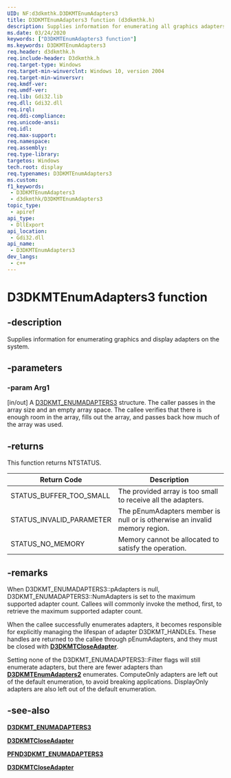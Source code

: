 ```yaml
---
UID: NF:d3dkmthk.D3DKMTEnumAdapters3
title: D3DKMTEnumAdapters3 function (d3dkmthk.h)
description: Supplies information for enumerating all graphics adapters on the system.
ms.date: 03/24/2020
keywords: ["D3DKMTEnumAdapters3 function"]
ms.keywords: D3DKMTEnumAdapters3
req.header: d3dkmthk.h
req.include-header: D3dkmthk.h
req.target-type: Windows
req.target-min-winverclnt: Windows 10, version 2004
req.target-min-winversvr: 
req.kmdf-ver: 
req.umdf-ver: 
req.lib: Gdi32.lib
req.dll: Gdi32.dll
req.irql: 
req.ddi-compliance: 
req.unicode-ansi: 
req.idl: 
req.max-support: 
req.namespace: 
req.assembly: 
req.type-library: 
targetos: Windows
tech.root: display
req.typenames: D3DKMTEnumAdapters3
ms.custom: 
f1_keywords:
 - D3DKMTEnumAdapters3
 - d3dkmthk/D3DKMTEnumAdapters3
topic_type:
 - apiref
api_type:
 - DllExport
api_location:
 - Gdi32.dll
api_name:
 - D3DKMTEnumAdapters3
dev_langs:
 - c++
---
```


# D3DKMTEnumAdapters3 function

## -description

Supplies information for enumerating graphics and display adapters on the system.

## -parameters

### -param Arg1

[in/out] A [D3DKMT_ENUMADAPTERS3](ns-d3dkmthk-_d3dkmt_enumadapters3.md) structure. The caller passes in the array size and an empty array space. The callee verifies that there is enough room in the array, fills out the array, and passes back how much of the array was used.

## -returns

This function returns NTSTATUS.

Return Code | Description
--- | ---
STATUS_BUFFER_TOO_SMALL | The provided array is too small to receive all the adapters.
STATUS_INVALID_PARAMETER | The pEnumAdapters member is null or is otherwise an invalid memory region.
STATUS_NO_MEMORY | Memory cannot be allocated to satisfy the operation.

## -remarks

When D3DKMT_ENUMADAPTERS3::pAdapters is null, D3DKMT_ENUMADAPTERS3::NumAdapters is set to the maximum supported adapter count. Callees will commonly invoke the method, first, to retrieve the maximum supported adapter count.

When the callee successfully enumerates adapters, it becomes responsible for explicitly managing the lifespan of adapter D3DKMT_HANDLEs. These handles are returned to the callee through pEnumAdapters, and they must be closed with [**D3DKMTCloseAdapter**](nf-d3dkmthk-d3dkmtcloseadapter.md).

Setting none of the D3DKMT_ENUMADAPTERS3::Filter flags will still enumerate adapters, but there are fewer adapters than [**D3DKMTEnumAdapters2**](nf-d3dkmthk-d3dkmtenumadapters2.md) enumerates. ComputeOnly adapters are left out of the default enumeration, to avoid breaking applications. DisplayOnly adapters are also left out of the default enumeration.

## -see-also

[**D3DKMT_ENUMADAPTERS3**](ns-d3dkmthk-_d3dkmt_enumadapters3.md)

[**D3DKMTCloseAdapter**](nf-d3dkmthk-d3dkmtcloseadapter.md)

[**PFND3DKMT_ENUMADAPTERS3**](nc-d3dkmthk-pfnd3dkmt_enumadapters3.md)

[**D3DKMTCloseAdapter**](nf-d3dkmthk-d3dkmtcloseadapter.md)
